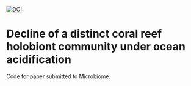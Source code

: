 [![DOI](https://zenodo.org/badge/467538240.svg)](https://zenodo.org/badge/latestdoi/467538240)

# Decline of a distinct coral reef holobiont community under ocean acidification
Code for paper submitted to Microbiome.

